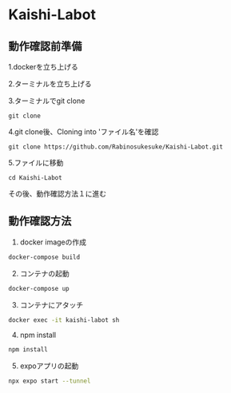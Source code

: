 # Kaishi-Labot

## 動作確認前準備

1.dockerを立ち上げる

2.ターミナルを立ち上げる

3.ターミナルでgit clone
```
git clone
```
4.git clone後、Cloning into 'ファイル名'を確認
```
git clone https://github.com/Rabinosukesuke/Kaishi-Labot.git
```
5.ファイルに移動
```
cd Kaishi-Labot
```
その後、動作確認方法１に進む

## 動作確認方法
1. docker imageの作成
```sh
docker-compose build
```
2. コンテナの起動
```sh
docker-compose up
```
3. コンテナにアタッチ
```sh
docker exec -it kaishi-labot sh
```
4. npm install
  ```sh
  npm install
  ```
5. expoアプリの起動
```sh
npx expo start --tunnel
```
